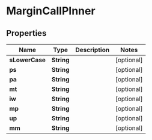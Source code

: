 

# MarginCallPInner


## Properties

| Name | Type | Description | Notes |
|------------ | ------------- | ------------- | -------------|
|**sLowerCase** | **String** |  |  [optional] |
|**ps** | **String** |  |  [optional] |
|**pa** | **String** |  |  [optional] |
|**mt** | **String** |  |  [optional] |
|**iw** | **String** |  |  [optional] |
|**mp** | **String** |  |  [optional] |
|**up** | **String** |  |  [optional] |
|**mm** | **String** |  |  [optional] |



